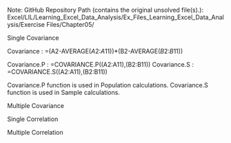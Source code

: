 Note: GitHub Repository Path (contains the original unsolved file(s).):
Excel/LIL/Learning_Excel_Data_Analysis/Ex_Files_Learning_Excel_Data_Analysis/Exercise Files/Chapter05/

Single Covariance 

Covariance : =(A2-AVERAGE($A$2:$A$11))*(B2-AVERAGE($B$2:$B$11))

Covariance.P : =COVARIANCE.P((A2:A11),(B2:B11))
Covariance.S : =COVARIANCE.S((A2:A11),(B2:B11))

Covariance.P function is used in Population calculations.
Covariance.S function is used in Sample calculations.


Multiple Covariance


Single Correlation


Multiple Correlation
